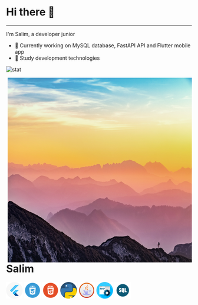 # Hi there 👋
***

I'm Salim, a developer junior

- 🔭 Currently working on MySQL database, FastAPI API and Flutter mobile app
- 🌱 Study development technologies 

![stat](https://github-readme-stats.vercel.app/api?username=Salim212&theme=github_dark&show_icons=true&count_private=true)
  
<img align="right" width="500" height="500" src="https://github.com/Salim212/Salim212/blob/main/gitbackground.jpg">

# Salim

<img src="https://github.com/Salim212/Salim212/blob/main/flutter.png"/>  <img src="https://github.com/Salim212/Salim212/blob/main/css.png"/>  <img src="https://github.com/Salim212/Salim212/blob/main/html.png"/>  <img src="https://github.com/Salim212/Salim212/blob/main/python.png"/>  <img src="https://github.com/Salim212/Salim212/blob/main/java.png"/>  <img src="https://github.com/Salim212/Salim212/blob/main/php.png"/>  <img src="https://github.com/Salim212/Salim212/blob/main/sql.png"/>
